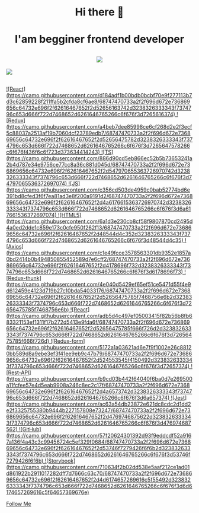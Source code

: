 <h1 align = "center">Hi there 👋 </h1>
<h1 align = "center">I'am begginer frontend developer</h1>
<h2 align = "center"><img align = "center" src= "https://github.com/NepoGostu/NepoGostu/blob/main/assets/zuev_andrey.gif" /></h2>
<img align = "center" src="https://camo.githubusercontent.com/d184adf1b00bdb0bcbf70e9f277113b7d3c62859228f211ffa5b2cfda8cf6ae8/68747470733a2f2f696d672e736869656c64732e696f2f62616467652f2d52656163742d3238326333343f7374796c653d666f722d7468652d6261646765266c6f676f3d7265616374" />
<h2 align = "center"><a href = "https://camo.githubusercontent.com/d184adf1b00bdb0bcbf70e9f277113b7d3c62859228f211ffa5b2cfda8cf6ae8/68747470733a2f2f696d672e736869656c64732e696f2f62616467652f2d52656163742d3238326333343f7374796c653d666f722d7468652d6261646765266c6f676f3d7265616374" /></h2>
![React](https://camo.githubusercontent.com/d184adf1b00bdb0bcbf70e9f277113b7d3c62859228f211ffa5b2cfda8cf6ae8/68747470733a2f2f696d672e736869656c64732e696f2f62616467652f2d52656163742d3238326333343f7374796c653d666f722d7468652d6261646765266c6f676f3d7265616374)
![Redux](https://camo.githubusercontent.com/a4beb7dee85998ce6cf268d2e2f3ecf5c88037a2513af19b7060dcf23789edb7/68747470733a2f2f696d672e736869656c64732e696f2f62616467652f2d52656475782d3238326333343f7374796c653d666f722d7468652d6261646765266c6f676f3d7265647578266c6f676f436f6c6f723d373634414243)
![TS](https://camo.githubusercontent.com/886d90cd5eb866ec52b5b73653241a2b4d787e34e9756ce77cc8a36c881d045d/68747470733a2f2f696d672e736869656c64732e696f2f62616467652f2d547970655363726970742d3238326333343f7374796c653d666f722d7468652d6261646765266c6f676f3d74797065536372697074)
![JS](https://camo.githubusercontent.com/c356cd503de4959c0bab52774bd6e391bd8cfed3f6f7ea81ad3e8f200a9191d2/68747470733a2f2f696d672e736869656c64732e696f2f62616467652f2d4a6176615363726970742d3238326333343f7374796c653d666f722d7468652d6261646765266c6f676f3d6a617661536372697074)
![HTML5](https://camo.githubusercontent.com/6a1d3e230cb8cf58f9807870cd2495d4a0ed2dde1c859e173c0cfe950f262f13/68747470733a2f2f696d672e736869656c64732e696f2f62616467652f2d48544d4c352d3238326333343f7374796c653d666f722d7468652d6261646765266c6f676f3d48544d4c35)
![Axios](https://camo.githubusercontent.com/c1e49fcce3578563301db9352e1857a0bd2414b0b494850855452589d7e6cff2/68747470733a2f2f696d672e736869656c64732e696f2f62616467652f2d4178696f732d3238326333343f7374796c653d666f722d7468652d6261646765266c6f676f3d6178696f73)
![Redux-thunk](https://camo.githubusercontent.com/4e040d5429ef65ef51ce5471d55f4e9d612459e4123d719b27c10bda54033176/68747470733a2f2f696d672e736869656c64732e696f2f62616467652f2d52656475785f7468756e6b2d3238326333343f7374796c653d666f722d7468652d6261646765266c6f676f3d72656475785f7468756e6b)
![React](https://camo.githubusercontent.com/adb5d4c497ef05003415f82b56b8fb683321153ef1311f17b272d5413e9fda6f/68747470733a2f2f696d672e736869656c64732e696f2f62616467652f2d52656475785f666f726d2d3238326333343f7374796c653d666f722d7468652d6261646765266c6f676f3d72656475785f666f726d)
![Redux-form](https://camo.githubusercontent.com/5172a1a03621ad6e7f9f1002e26c88120bb589d8a9ebe3ef3f41ee9eb9c47b79/68747470733a2f2f696d672e736869656c64732e696f2f62616467652f2d524553545f4150492d3238326333343f7374796c653d666f722d7468652d6261646765266c6f676f3d72657374)
![Rest-API](https://camo.githubusercontent.com/b9cd03b442f64040f6ba0d7e269500a11fcfee57e4d5eab9908a246c8ec2c17f/68747470733a2f2f696d672e736869656c64732e696f2f62616467652f2d4a6573742d3238326333343f7374796c653d666f722d7468652d6261646765266c6f676f3d6a657374)
![Jest](https://camo.githubusercontent.com/ac63a54db23872e621dc8cdc2d1dd2e2f3325755380b9444b227157808e73247/68747470733a2f2f696d672e736869656c64732e696f2f62616467652f2d4769746875622d3238326333343f7374796c653d666f722d7468652d6261646765266c6f676f3d476974687562)
![GitHub](https://camo.githubusercontent.com/57f20624301392d93f9eddcdf52a9167a136f4a43c3c99456724c5ef329f0684/68747470733a2f2f696d672e736869656c64732e696f2f62616467652f2d53746f7279426f6f6b2d3238326333343f7374796c653d666f722d7468652d6261646765266c6f676f3d53746f7279426f6f6b)
![Storybook](https://camo.githubusercontent.com/710634f2b02dd538e5aaf212ce1ad01d861922b2911017282dff7d7666c63c70/68747470733a2f2f696d672e736869656c64732e696f2f62616467652f2d4d6174657269616c5f55492d3238326333343f7374796c653d666f722d7468652d6261646765266c6f676f3d6d6174657269616c5f64657369676e)

Follow Me

